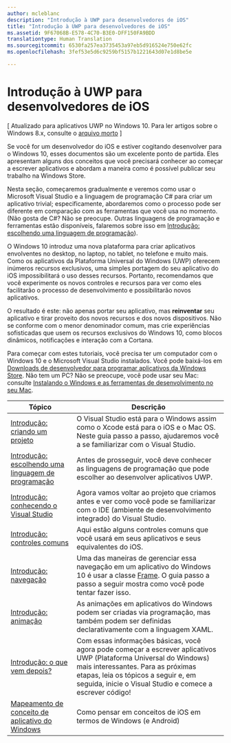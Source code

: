```yaml
---
author: mcleblanc
description: "Introdução à UWP para desenvolvedores de iOS"
title: "Introdução à UWP para desenvolvedores de iOS"
ms.assetid: 9F67068B-E578-4C70-B3E0-DFF150FA9BDD
translationtype: Human Translation
ms.sourcegitcommit: 6530fa257ea3735453a97eb5d916524e750e62fc
ms.openlocfilehash: 3fef53e5d6c9259bf5157b1221643d07e1d8be5e

---
```


# Introdução à UWP para desenvolvedores de iOS

\[ Atualizado para aplicativos UWP no Windows 10. Para ler artigos sobre o Windows 8.x, consulte o [arquivo morto](http://go.microsoft.com/fwlink/p/?linkid=619132) \]

Se você for um desenvolvedor do iOS e estiver cogitando desenvolver para o Windows 10, esses documentos são um excelente ponto de partida. Eles apresentam alguns dos conceitos que você precisará conhecer ao começar a escrever aplicativos e abordam a maneira como é possível publicar seu trabalho na Windows Store.

Nesta seção, começaremos gradualmente e veremos como usar o Microsoft Visual Studio e a linguagem de programação C# para criar um aplicativo trivial; especificamente, abordaremos como o processo pode ser diferente em comparação com as ferramentas que você usa no momento. (Não gosta de C#? Não se preocupe. Outras linguagens de programação e ferramentas estão disponíveis, falaremos sobre isso em [Introdução: escolhendo uma linguagem de programação](getting-started-choosing-a-programming-language.md)).

O Windows 10 introduz uma nova plataforma para criar aplicativos envolventes no desktop, no laptop, no tablet, no telefone e muito mais. Como os aplicativos da Plataforma Universal do Windows (UWP) oferecem inúmeros recursos exclusivos, uma simples portagem do seu aplicativo do iOS impossibilitará o uso desses recursos. Portanto, recomendamos que você experimente os novos controles e recursos para ver como eles facilitarão o processo de desenvolvimento e possibilitarão novos aplicativos.

O resultado é este: não apenas portar seu aplicativo, mas **reinventar** seu aplicativo e tirar proveito dos novos recursos e dos novos dispositivos. Não se conforme com o menor denominador comum, mas crie experiências sofisticadas que usem os recursos exclusivos do Windows 10, como blocos dinâmicos, notificações e interação com a Cortana.

Para começar com estes tutoriais, você precisa ter um computador com o Windows 10 e o Microsoft Visual Studio instalados. Você pode baixá-los em [Downloads de desenvolvedor para programar aplicativos da Windows Store](http://go.microsoft.com/fwlink/p/?LinkId=302144). Não tem um PC? Não se preocupe, você pode usar seu Mac: consulte [Instalando o Windows e as ferramentas de desenvolvimento no seu Mac](setting-up-your-mac-with-windows-10.md).

| Tópico | Descrição |
|-------|-------------|
| [Introdução: criando um projeto](getting-started-creating-a-project.md) | O Visual Studio está para o Windows assim como o Xcode está para o iOS e o Mac OS. Neste guia passo a passo, ajudaremos você a se familiarizar com o Visual Studio. |
| [Introdução: escolhendo uma linguagem de programação](getting-started-choosing-a-programming-language.md) | Antes de prosseguir, você deve conhecer as linguagens de programação que pode escolher ao desenvolver aplicativos UWP. |
| [Introdução: conhecendo o Visual Studio](getting-started-getting-around-in-visual-studio.md) | Agora vamos voltar ao projeto que criamos antes e ver como você pode se familiarizar com o IDE (ambiente de desenvolvimento integrado) do Visual Studio. |
| [Introdução: controles comuns](getting-started-common-controls.md) | Aqui estão alguns controles comuns que você usará em seus aplicativos e seus equivalentes do iOS. |
| [Introdução: navegação](getting-started-navigation.md) | Uma das maneiras de gerenciar essa navegação em um aplicativo do Windows 10 é usar a classe [Frame](https://msdn.microsoft.com/library/windows/apps/br242682). O guia passo a passo a seguir mostra como você pode tentar fazer isso. |
| [Introdução: animação](getting-started-animation.md) | As animações em aplicativos do Windows podem ser criadas via programação, mas também podem ser definidas declarativamente com a linguagem XAML. |
| [Introdução: o que vem depois?](getting-started-what-next.md) | Com essas informações básicas, você agora pode começar a escrever aplicativos UWP (Plataforma Universal do Windows) mais interessantes. Para as próximas etapas, leia os tópicos a seguir e, em seguida, inicie o Visual Studio e comece a escrever código! |
| [Mapeamento de conceito de aplicativo do Windows](https://msdn.microsoft.com//windows/uwp/porting/android-ios-uwp-map) | Como pensar em conceitos de iOS em termos de Windows (e Android) |

 

 

 



<!--HONumber=Jun16_HO4-->


